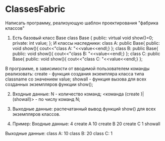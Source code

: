 # ClassesFabric

Написать программу, реализующую шаблон проектирования "фабрика классов"
1. Есть базовый класс Base 
class Base {
public:
	virtual void show()=0;
private:
	int value;
};
И классы наследники:
class A: public Base{
public:
	void show(){ cout<<"class A: "<<value<<endl;}
};
class B: public Base{
public:
	void show(){ cout<<"class B: "<<value<<endl;}
};
class C: public Base{
public:
	void show(){ cout<<"class C: "<<value<<endl;}
};

В программе, в зависимости от вводимой пользователем команды реализовать:
create <classname> <value> - функция создания экземпляра класса типа classname со значением value;
showall - функция вызова для всех созданных экземпляров функции show();

2. Входные данные:
N - количество команд;
<команда (create <classname> <value>)|(showall)> - по числу команд N;

3. Выходные данные:
распечатанный вывод функций show() для всех экземпляров классов.

4. Пример:
Входные данные:
4
create A 10
create B 20
create C 1
showall

Выходные данные:
class A: 10
class B: 20
class C: 1
